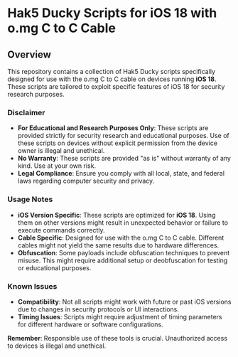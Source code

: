 # Hak5 Ducky Scripts for iOS 18 with o.mg C to C Cable

## Overview

This repository contains a collection of Hak5 Ducky scripts specifically designed for use with the o.mg C to C cable on devices running **iOS 18**. These scripts are tailored to exploit specific features of iOS 18 for security research purposes.

### Disclaimer

- **For Educational and Research Purposes Only**: These scripts are provided strictly for security research and educational purposes. Use of these scripts on devices without explicit permission from the device owner is illegal and unethical.
- **No Warranty**: These scripts are provided "as is" without warranty of any kind. Use at your own risk.
- **Legal Compliance**: Ensure you comply with all local, state, and federal laws regarding computer security and privacy.

### Usage Notes

- **iOS Version Specific**: These scripts are optimized for **iOS 18**. Using them on other versions might result in unexpected behavior or failure to execute commands correctly.
- **Cable Specific**: Designed for use with the o.mg C to C cable. Different cables might not yield the same results due to hardware differences.
- **Obfuscation**: Some payloads include obfuscation techniques to prevent misuse. This might require additional setup or deobfuscation for testing or educational purposes.

### Known Issues

- **Compatibility**: Not all scripts might work with future or past iOS versions due to changes in security protocols or UI interactions.
- **Timing Issues**: Scripts might require adjustment of timing parameters for different hardware or software configurations.

**Remember**: Responsible use of these tools is crucial. Unauthorized access to devices is illegal and unethical.

